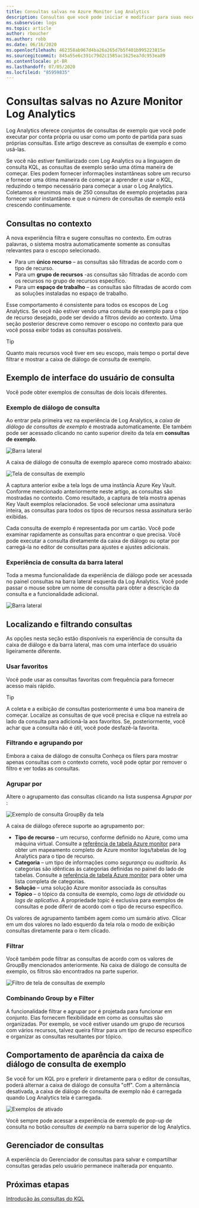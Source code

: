 ```yaml
---
title: Consultas salvas no Azure Monitor Log Analytics
description: Consultas que você pode iniciar e modificar para suas necessidades
ms.subservice: logs
ms.topic: article
author: rboucher
ms.author: robb
ms.date: 06/16/2020
ms.openlocfilehash: 462358ab967d4ba26a265d7b5f401b995223815e
ms.sourcegitcommit: 845a55e6c391c79d2c1585ac1625ea7dc953ea89
ms.contentlocale: pt-BR
ms.lasthandoff: 07/05/2020
ms.locfileid: "85959835"
---
```

# <a name="saved-queries-in-azure-monitor-log-analytics"></a>Consultas salvas no Azure Monitor Log Analytics

Log Analytics oferece conjuntos de consultas de exemplo que você pode executar por conta própria ou usar como um ponto de partida para suas próprias consultas. Este artigo descreve as consultas de exemplo e como usá-las.

Se você não estiver familiarizado com Log Analytics ou a linguagem de consulta KQL, as consultas de exemplo serão uma ótima maneira de começar. Eles podem fornecer informações instantâneas sobre um recurso e fornecer uma ótima maneira de começar a aprender e usar o KQL, reduzindo o tempo necessário para começar a usar o Log Analytics. Coletamos e reunimos mais de 250 consultas de exemplo projetadas para fornecer valor instantâneo e que o número de consultas de exemplo está crescendo continuamente.

## <a name="in-context-queries"></a>Consultas no contexto

A nova experiência filtra e sugere consultas no contexto. Em outras palavras, o sistema mostra automaticamente somente as consultas relevantes para o escopo selecionado.

- Para um **único recurso** – as consultas são filtradas de acordo com o tipo de recurso.
- Para um **grupo de recursos** -as consultas são filtradas de acordo com os recursos no grupo de recursos específico.
- Para um **espaço de trabalho** – as consultas são filtradas de acordo com as soluções instaladas no espaço de trabalho.

Esse comportamento é consistente para todos os escopos de Log Analytics. Se você não estiver vendo uma consulta de exemplo para o tipo de recurso desejado, pode ser devido a filtros devido ao contexto. Uma seção posterior descreve como remover o escopo no contexto para que você possa exibir todas as consultas possíveis.

> [!TIP]
> Quanto mais recursos você tiver em seu escopo, mais tempo o portal deve filtrar e mostrar a caixa de diálogo de consulta de exemplo.

## <a name="example-query-user-interface"></a>Exemplo de interface do usuário de consulta

Você pode obter exemplos de consultas de dois locais diferentes.

### <a name="example-query-dialog"></a>Exemplo de diálogo de consulta

Ao entrar pela primeira vez na experiência de Log Analytics, a *caixa de diálogo de consultas de exemplo* é mostrada automaticamente.  Ele também pode ser acessado clicando no canto superior direito da tela em **consultas de exemplo**.

![Barra lateral](media/saved-queries/sidebar-2.png)

A caixa de diálogo de consulta de exemplo aparece como mostrado abaixo:  

![Tela de consultas de exemplo](media/saved-queries/example-query-start.png)

A captura anterior exibe a tela logs de uma instância Azure Key Vault. Conforme mencionado anteriormente neste artigo, as consultas são mostradas no contexto.  Como resultado, a captura de tela mostra apenas Key Vault exemplos relacionados. Se você selecionar uma assinatura inteira, as consultas para todos os tipos de recursos nessa assinatura serão exibidas.  

Cada consulta de exemplo é representada por um cartão. Você pode examinar rapidamente as consultas para encontrar o que precisa. Você pode executar a consulta diretamente da caixa de diálogo ou optar por carregá-la no editor de consultas para ajustes e ajustes adicionais.

### <a name="sidebar-query-experience"></a>Experiência de consulta da barra lateral

Toda a mesma funcionalidade da experiência de diálogo pode ser acessada no painel consultas na barra lateral esquerda da Log Analytics. Você pode passar o mouse sobre um nome de consulta para obter a descrição da consulta e a funcionalidade adicional.

![Barra lateral](media/saved-queries/sidebar-3.png)

## <a name="finding-and-filtering-queries"></a>Localizando e filtrando consultas

As opções nesta seção estão disponíveis na experiência de consulta da caixa de diálogo e da barra lateral, mas com uma interface do usuário ligeiramente diferente.  

### <a name="use-favorites"></a>Usar favoritos

Você pode usar as consultas favoritas com frequência para fornecer acesso mais rápido.

> [!TIP]
> A coleta e a exibição de consultas posteriormente é uma boa maneira de começar. Localize as consultas de que você precisa e clique na estrela ao lado da consulta para adicioná-la aos favoritos. Se, posteriormente, você achar que a consulta não é útil, você pode desfazê-la favorita.  

### <a name="filtering-and-group-by"></a>Filtrando e agrupando por

Embora a caixa de diálogo de consulta Conheça os filers para mostrar apenas consultas com o contexto correto, você pode optar por remover o filtro e ver todas as consultas.

### <a name="group-by"></a>Agrupar por

Altere o agrupamento das consultas clicando na lista suspensa *Agrupar por* :

![Exemplo de consulta GroupBy da tela](media/saved-queries/example-query-groupby.png)

A caixa de diálogo oferece suporte ao agrupamento por:

- **Tipo de recurso** – um recurso, conforme definido no Azure, como uma máquina virtual. Consulte a [referência de tabela Azure monitor](/azure/azure-monitor/reference/tables/tables-resourcetype) para obter um mapeamento completo de Azure monitor logs/tabelas de log Analytics para o tipo de recurso.  
- **Categoria** – um tipo de informações como *segurança* ou *auditoria*. As categorias são idênticas às categorias definidas no painel do lado de tabelas. Consulte a [referência de tabela Azure monitor](/azure/azure-monitor/reference/tables/tables-category) para obter uma lista completa de categorias.  
- **Solução** – uma solução Azure monitor associada às consultas
- **Tópico** – o tópico da consulta de exemplo, como *logs de atividade* ou *logs de aplicativo*. A propriedade topic é exclusiva para exemplos de consultas e pode diferir de acordo com o tipo de recurso específico.

Os valores de agrupamento também agem como um sumário ativo. Clicar em um dos valores no lado esquerdo da tela rola o modo de exibição consultas diretamente para o item clicado.

### <a name="filter"></a>Filtrar

Você também pode filtrar as consultas de acordo com os valores de GroupBy mencionados anteriormente. Na caixa de diálogo de consulta de exemplo, os filtros são encontrados na parte superior.

![Filtro de tela de consultas de exemplo](media/saved-queries/example-query-filter.png)

### <a name="combining-group-by-and-filter"></a>Combinando Group by e Filter

A funcionalidade filtrar e agrupar por é projetada para funcionar em conjunto. Elas fornecem flexibilidade em como as consultas são organizadas. Por exemplo, se você estiver usando um grupo de recursos com vários recursos, talvez queira filtrar para um tipo de recurso específico e organizar as consultas resultantes por tópico.

## <a name="sample-query-dialog-appearance-behavior"></a>Comportamento de aparência da caixa de diálogo de consulta de exemplo

Se você for um KQL pro e preferir ir diretamente para o editor de consultas, poderá alternar a caixa de diálogo de consulta "off". Com a alternância desativada, a caixa de diálogo de consulta de exemplo não é carregada quando Log Analytics tela é carregada.

![Exemplos de ativado](media/saved-queries/examples-on-off.png)

Você sempre pode acessar a experiência de exemplo de pop-up de consulta no botão *consultas de exemplo* na barra superior de log Analytics.

## <a name="query-explorer"></a>Gerenciador de consultas

A experiência do Gerenciador de consultas para salvar e compartilhar consultas geradas pelo usuário permanece inalterada por enquanto.

## <a name="next-steps"></a>Próximas etapas

[Introdução às consultas do KQL](get-started-queries.md)

